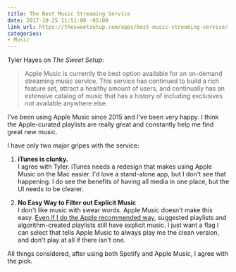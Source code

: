 ```yaml
---
title: The Best Music Streaming Service
date: 2017-10-25 11:51:00 -05:00
link_url: https://thesweetsetup.com/apps/best-music-streaming-service/
categories:
- Music
---
```


Tyler Hayes on *The Sweet Setup*:

> Apple Music is currently the best option available for an on-demand streaming music service. This service has continued to build a rich feature set, attract a healthy amount of users, and continually has an extensive catalog of music that has a history of including exclusives not available anywhere else.

I've been using Apple Music since 2015 and I've been very happy. I think the Apple-curated playlists are really great and constantly help me find great new music.

I have only two major gripes with the service:

1. **iTunes is clunky.**   
I agree with Tyler. iTunes needs a redesign that makes using Apple Music on the Mac easier. I'd love a stand-alone app, but I don't see that happening. I do see the benefits of having all media in one place, but the UI needs to be clearer.

2. **No Easy Way to Filter out Explicit Music**   
I don't like music with swear words. Apple Music doesn't make this easy. [Even if I do the Apple recommended way](https://support.apple.com/en-us/HT201659), suggested playlists and algorithm-created playlists still have explicit music. I just want a flag I can select that tells Apple Music to always play me the clean version, and don't play at all if there isn't one.

All things considered, after using both Spotify and Apple Music, I agree with the pick.
